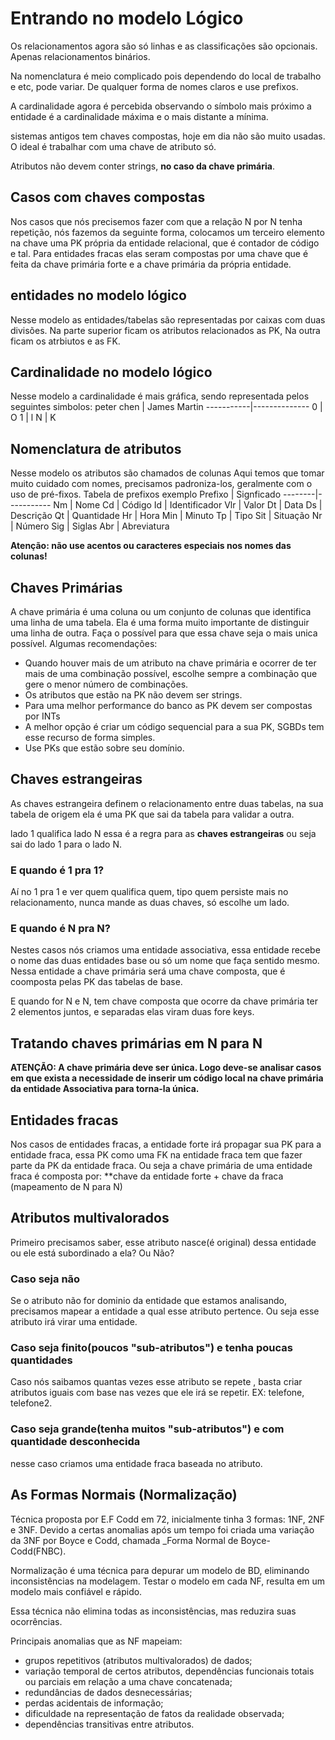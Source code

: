 # Entrando no modelo Lógico 

Os relacionamentos agora são só linhas e as classificações são opcionais.
Apenas relacionamentos binários.

Na nomenclatura é meio complicado pois dependendo do local de trabalho e etc, pode variar.
De qualquer forma de nomes claros e use prefixos.

A cardinalidade agora é percebida observando o símbolo mais próximo a entidade é a cardinalidade máxima e o mais distante a mínima.

sistemas antigos tem chaves compostas, hoje em dia não são muito usadas.
O ideal é trabalhar com uma chave de atributo só.

Atributos não devem conter strings, **no caso da chave primária**.

## Casos com chaves compostas

Nos casos que nós precisemos fazer com que a relação N por N tenha repetição, nós fazemos da seguinte forma, colocamos um terceiro elemento na chave uma PK própria da entidade relacional, que é contador de código e tal.
Para entidades fracas elas seram compostas por uma chave que é feita da chave primária forte e a chave primária da própria entidade.

## entidades no modelo lógico

Nesse modelo as entidades/tabelas são representadas por caixas com duas divisões. Na parte superior ficam os atributos relacionados as PK, Na outra ficam os atrbiutos e as FK.

## Cardinalidade no modelo lógico

Nesse modelo a cardinalidade é mais gráfica, sendo representada pelos seguintes simbolos:
peter chen | James Martin
-----------|--------------
0          | O
1          | l
N          | K

## Nomenclatura de atributos

Nesse modelo os atributos são chamados de colunas
Aqui temos que tomar muito cuidado com nomes, precisamos padroniza-los, geralmente com o uso de pré-fixos.
Tabela de prefixos exemplo
Prefixo | Signficado
--------|-----------
Nm      | Nome 
Cd      | Código 
Id      | Identificador 
Vlr     | Valor 
Dt      | Data 
Ds      | Descrição 
Qt      | Quantidade 
Hr      | Hora 
Min     | Minuto 
Tp      | Tipo 
Sit     | Situação 
Nr      | Número 
Sig     | Siglas 
Abr     | Abreviatura

**Atenção: não use acentos ou caracteres especiais nos nomes das colunas!** 

## Chaves Primárias

A chave primária é uma coluna ou um conjunto de colunas que identifica uma linha de uma tabela. Ela é uma forma muito importante de distinguir uma linha de outra.
Faça o possível para que essa chave seja o mais unica possível.
Algumas recomendações:
* Quando houver mais de um atributo na chave primária e ocorrer de ter mais de uma combinação possível, escolhe sempre a combinação que gere o menor número de combinações.
* Os atributos que estão na PK não devem ser strings.
* Para uma melhor performance do banco as PK devem ser compostas por INTs
* A melhor opção é criar um código sequencial para a sua PK, SGBDs tem esse recurso de forma simples.
* Use PKs que estão sobre seu domínio.

## Chaves estrangeiras

As chaves estrangeira definem o relacionamento entre duas tabelas, na sua tabela de origem ela é uma PK que sai da tabela para validar a outra.

lado 1 qualifica lado N essa é a regra para as **chaves estrangeiras** ou seja sai do lado 1 para o lado N.

### E quando é 1 pra 1?

Aí no 1 pra 1 e ver quem qualifica quem, tipo quem persiste mais no relacionamento, nunca mande as duas chaves, só escolhe um lado.

### E quando é N pra N?

Nestes casos nós criamos uma entidade associativa, essa entidade recebe o nome das duas entidades base ou só um nome que faça sentido mesmo.
Nessa entidade a chave primária será uma chave composta, que é coomposta pelas PK das tabelas de base.

E quando for N e N, tem chave composta que ocorre da chave primária ter 2 elementos juntos, e separadas elas viram duas fore keys.

## Tratando chaves primárias em N para N

**ATENÇÃO: A chave primária deve ser única. Logo deve-se analisar casos em que exista a necessidade de inserir um código local na chave primária da entidade Associativa para torna-la única.**

## Entidades fracas

Nos casos de entidades fracas, a entidade forte irá propagar sua PK para a entidade fraca, essa PK como uma FK na entidade fraca tem que fazer parte da PK da entidade fraca. Ou seja a chave primária de uma entidade fraca é composta por: **chave da entidade forte + chave da fraca (mapeamento de N para N)

## Atributos multivalorados

Primeiro precisamos saber, esse atributo nasce(é original) dessa entidade ou ele está subordinado a ela? Ou Não?

### Caso seja não 

Se o atributo não for dominio da entidade que estamos analisando, precisamos mapear a entidade a qual esse atributo pertence. Ou seja esse atributo irá virar uma entidade.

### Caso seja finito(poucos "sub-atributos") e tenha poucas quantidades

Caso nós saibamos quantas vezes esse atributo se repete , basta criar atributos iguais com base nas vezes que ele irá se repetir. EX: telefone, telefone2.

### Caso seja grande(tenha muitos "sub-atributos") e com quantidade desconhecida

nesse caso criamos uma entidade fraca baseada no atributo.

## As Formas Normais (Normalização)

Técnica proposta por E.F Codd em 72, inicialmente tinha 3 formas: 1NF, 2NF e 3NF. Devido a certas anomalias após um tempo foi criada uma variação da 3NF por Boyce e Codd, chamada _Forma Normal de Boyce-Codd(FNBC).

Normalização é uma técnica para depurar um modelo de BD, eliminando inconsistências na modelagem.
Testar o modelo em cada NF, resulta em um modelo mais confiável e rápido.

Essa técnica não elimina todas as inconsistências, mas reduzira suas ocorrências.

Principais anomalias que as NF mapeiam:

 * grupos repetitivos (atributos multivalorados) de dados; 
 * variação temporal de certos atributos, dependências funcionais totais ou parciais em relação a uma chave concatenada; 
 * redundâncias de dados desnecessárias; 
 * perdas acidentais de informação; 
 * dificuldade na representação de fatos da realidade observada; 
 * dependências transitivas entre atributos. 

